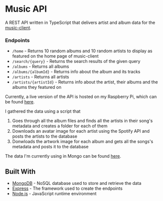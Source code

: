 # Music API
A REST API written in TypeScript that delivers artist and album data for the [music-client](https://github.com/JuanGrooth/music-client).

### Endpoints
- `/home` - Returns 10 random albums and 10 random artists to display as featured on the home page of music-client
- `/search/{query}` - Returns the search results of the given query
- `/albums` - Returns all albums
- `/albums/{albumId}` - Returns info about the album and its tracks
- `/artists` - Returns all artists
- `/artists/{artistId}` - Returns info about the artist, their albums and the albums they featured on

Currently, a live version of the API is hosted on my Raspberry Pi, which can be found [here](https://music.christiangroothuis.nl/api/home).

I gathered the data using a script that 
1. Goes through all the album files and finds all the artists in their song's metadata and creates a folder for each of them
2. Downloads an avatar image for each artist using the Spotify API and posts the artists to the database
3. Donwloads the artwork image for each album and gets all the songs's metadata and posts it to the database

The data I'm currently using in Mongo can be found [here](./data).

## Built With

* [MongoDB](https://www.mongodb.com/) - NoSQL database used to store and retrieve the data
* [Express](https://expressjs.com/) - The framework used to create the endpoints
* [Node.js](https://nodejs.org/) - JavaScript runtime environment
